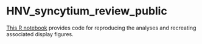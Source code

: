 # HNV_syncytium_review_public

<a href="https://htmlpreview.github.io/?https://github.com/AmandineGamble/HNV_syncytium_review_public/blob/master/scripts/viz_and_analyses.html" target="_blank">This R notebook</a> provides code for reproducing the analyses and recreating associated display figures. 
